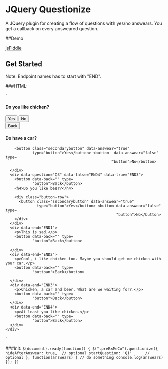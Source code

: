 # JQuery Questionize
A JQuery plugin for creating a flow of questions with yes/no answears. You get a callback on every answeared question.

##Demo

[jsFiddle](https://jsfiddle.net/amkv64ey/)


## Get Started

Note: Endpoint names has to start with "END".

###HTML:

`
<div class="row">
  <div class="col-md-8">
    <div>
      <div data-question="Q1" data-false="END1" data-true="Q2">
        <h4>Do you like chicken? </h4>
        <div class="button-row">
          <button class="secondarybutton" data-answear="true"
                  name="gender" type="button">Yes</button> <button class=
                                                                   "secondarybutton selected" data-answear="false" name=
                                                                   "gender" type="button">No</button>
        </div>
      </div>
      <div data-question="Q2" data-false="Q3" data-true="END2">
        <button class="secondarybutton" data-back="" type=
                "button">Back</button>
        <h4>Do have a car?</h4>

        <button class="secondarybutton" data-answear="true"
                type="button">Yes</button> <button  data-answear="false" type=
                                                   "button">No</button>

      </div>
      <div data-question="Q3" data-false="END4" data-true="END3">
        <button data-back="" type=
                "button">Back</button>
        <h4>Do you like beer?</h4>

        <div class="button-row">
          <button class="secondarybutton" data-answear="true"
                  type="button">Yes</button> <button data-answear="false" type=
                                                     "button">No</button>
        </div>
      </div>
      <div data-end="END1">
        <p>This is sad.</p>
        <button data-back="" type=
                "button">Back</button>

      </div>
      <div data-end="END2">
        <p>Cool, i like chicken too. Maybe you should get me chicken with your car.</p>
        <button data-back="" type=
                "buttoan">Back</button>

      </div>
      <div data-end="END3">
        <p>Chicken, a car and beer. What are we waiting for?.</p>
        <button data-back="" type=
                "button">Back</button>
      </div>
      <div data-end="END4">
        <p>At least you like chicken.</p>
        <button data-back="" type=
                "button">Back</button>
      </div>
    </div>
  </div>
</div>
`

###Init:
`
$(document).ready(function() {
    $(".preExMeCo").questionize({
        hideAfterAnswear: true,  // optional
        startQuestion: 'Q1' 	 // optional
    }, function(answears) {
    	// do something
        console.log(answears)
    });
})
`